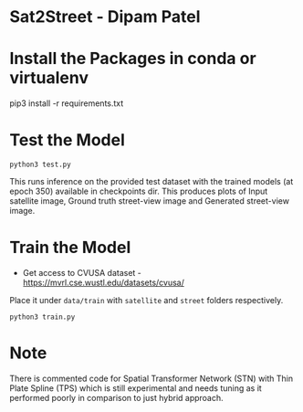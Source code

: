 # Sat2Street - Dipam Patel

# Install the Packages in conda or virtualenv

pip3 install -r requirements.txt

# Test the Model

`python3 test.py`

This runs inference on the provided test dataset with the trained models (at epoch 350) available in checkpoints dir. This produces plots of Input satellite image, Ground truth street-view image and Generated street-view image.

# Train the Model

- Get access to CVUSA dataset - https://mvrl.cse.wustl.edu/datasets/cvusa/

Place it under `data/train` with `satellite` and `street` folders respectively.

`python3 train.py`

# Note

There is commented code for Spatial Transformer Network (STN) with Thin Plate Spline (TPS) which is still experimental and needs tuning as it performed poorly in comparison to just hybrid approach.
